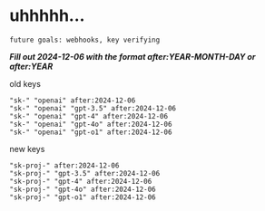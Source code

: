 # uhhhhh...

`future goals: webhooks, key verifying`



***Fill out 2024-12-06 with the format after:YEAR-MONTH-DAY or after:YEAR***

old keys
```
"sk-" "openai" after:2024-12-06
"sk-" "openai" "gpt-3.5" after:2024-12-06
"sk-" "openai" "gpt-4" after:2024-12-06
"sk-" "openai" "gpt-4o" after:2024-12-06
"sk-" "openai" "gpt-o1" after:2024-12-06
```

new keys
```
"sk-proj-" after:2024-12-06
"sk-proj-" "gpt-3.5" after:2024-12-06
"sk-proj-" "gpt-4" after:2024-12-06
"sk-proj-" "gpt-4o" after:2024-12-06
"sk-proj-" "gpt-o1" after:2024-12-06
```
